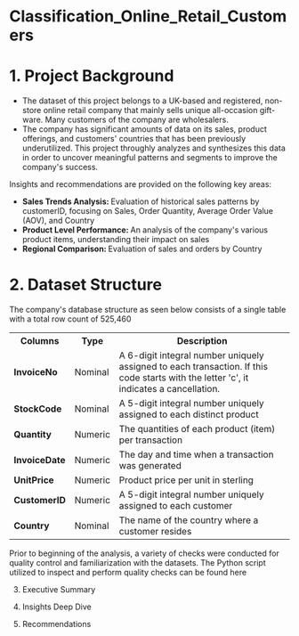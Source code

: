 # Classification_Online_Retail_Customers

<h1> 1. Project Background </h1>

- The dataset of this project belongs to a UK-based and registered, non-store online retail company that mainly sells unique all-occasion gift-ware. Many customers of the company are wholesalers. <br>
- The company has significant amounts of data on its sales, product offerings, and customers' countries that has been previously underutilized. This project throughly analyzes and synthesizes this data in order to uncover meaningful patterns and segments to improve the company's success. 

Insights and recommendations are provided on the following key areas:
<ul>
  <li> <strong> Sales Trends Analysis: </strong> Evaluation of historical sales patterns by customerID, focusing on Sales, Order Quantity, Average Order Value (AOV), and Country </li>
  <li> <strong> Product Level Performance: </strong> An analysis of the company's various product items, understanding their impact on sales </li>
  <li> <strong> Regional Comparison: </strong> Evaluation of sales and orders by Country </li>
</ul>

<h1> 2. Dataset Structure </h1>
<p> The company's database structure as seen below consists of a single table with a total row count of 525,460 </p>
<table>
  <tr>
    <th> Columns </th>
    <th> Type </th>
    <th> Description </th>
  </tr>
  <tr>
    <td> <strong> InvoiceNo </strong> </td>
    <td> Nominal </td>
    <td> A 6-digit integral number uniquely assigned to each transaction. If this code starts with the letter 'c', it indicates a cancellation. </li> </td>
  </tr>
  <tr>
    <td> <strong> StockCode </strong> </td>
    <td> Nominal </td>
    <td> A 5-digit integral number uniquely assigned to each distinct product </td>
  </tr> 
  <tr>
    <td> <strong> Quantity </strong> </td>
    <td> Numeric </td>
    <td> The quantities of each product (item) per transaction </td>
  </tr>
  <tr>
    <td> <strong> InvoiceDate </strong> </td>
    <td> Numeric </td>
    <td> The day and time when a transaction was generated </td>
  </tr>
  <tr>
    <td> <strong> UnitPrice </strong> </td>
    <td> Numeric </td>
    <td>  Product price per unit in sterling </td>
  </tr>
  <tr>
    <td> <strong> CustomerID </strong> </td>
    <td> Numeric </td>
    <td> A 5-digit integral number uniquely assigned to each customer </td>
  </tr>
  <tr>
    <td> <strong> Country </strong> </td>
    <td> Nominal </td>
    <td> The name of the country where a customer resides </td>
  </tr>
</table>

<p> Prior to beginning of the analysis, a variety of checks were conducted for quality control and familiarization with the datasets. The Python script utilized to inspect and perform quality checks can be found here </p>

3. Executive Summary

4. Insights Deep Dive

5. Recommendations
